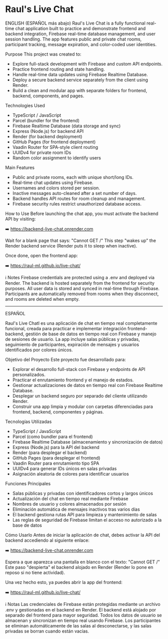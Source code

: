 # Raul's Live Chat

ENGLISH (ESPAÑOL más abajo)
Raul's Live Chat is a fully functional real-time chat application built to practice and demonstrate frontend and backend integration, Firebase real-time database management, and user session handling. The app features public and private chat rooms, participant tracking, message expiration, and color-coded user identities.

Purpose
This project was created to:
- Explore full-stack development with Firebase and custom API endpoints.
- Practice frontend routing and state handling.
- Handle real-time data updates using Firebase Realtime Database.
- Deploy a secure backend service separately from the client using Render.
- Build a clean and modular app with separate folders for frontend, backend, components, and pages.

Technologies Used
- TypeScript / JavaScript
- Parcel (bundler for the frontend)
- Firebase Realtime Database (data storage and sync)
- Express (Node.js) for backend API
- Render (for backend deployment)
- GitHub Pages (for frontend deployment)
- Vaadin Router for SPA-style client routing
- UUIDv4 for private room IDs
- Random color assignment to identify users

Main Features
- Public and private rooms, each with unique short/long IDs.
- Real-time chat updates using Firebase.
- Usernames and colors stored per session.
- Inactive messages auto-cleaned after a set number of days.
- Backend handles API routes for room cleanup and management.
- Firebase security rules restrict unauthorized database access.

How to Use
Before launching the chat app, you must activate the backend API by visiting:

➡️ https://backend-live-chat.onrender.com

Wait for a blank page that says: "Cannot GET /"
This step "wakes up" the Render backend service (Render puts it to sleep when inactive).

Once done, open the frontend app:

➡️ https://raul-ml.github.io/live-chat/

ℹ️ Notes
Firebase credentials are protected using a .env and deployed via Render.
The backend is hosted separately from the frontend for security purposes.
All user data is stored and synced in real-time through Firebase.
Participants are automatically removed from rooms when they disconnect, and rooms are deleted when empty.

___________________________________________________________________________________________________________

ESPAÑOL

Raul's Live Chatl es una aplicación de chat en tiempo real completamente funcional, creada para practicar e implementar integración frontend-backend, gestión de base de datos en tiempo real con Firebase y manejo de sesiones de usuario. La app incluye salas públicas y privadas, seguimiento de participantes, expiración de mensajes y usuarios identificados por colores únicos.

Objetivo del Proyecto
Este proyecto fue desarrollado para:
- Explorar el desarrollo full-stack con Firebase y endpoints de API personalizados.
- Practicar el enrutamiento frontend y el manejo de estados.
- Gestionar actualizaciones de datos en tiempo real con Firebase Realtime Database.
- Desplegar un backend seguro por separado del cliente utilizando Render.
- Construir una app limpia y modular con carpetas diferenciadas para frontend, backend, componentes y páginas.

Tecnologías Utilizadas
- TypeScript / JavaScript
- Parcel (como bundler para el frontend)
- Firebase Realtime Database (almacenamiento y sincronización de datos)
- Express (Node.js) para la API del backend
- Render (para desplegar el backend)
- GitHub Pages (para desplegar el frontend)
- Vaadin Router para enrutamiento tipo SPA
- UUIDv4 para generar IDs únicos en salas privadas
- Asignación aleatoria de colores para identificar usuarios

Funciones Principales
- Salas públicas y privadas con identificadores cortos y largos únicos
- Actualización del chat en tiempo real mediante Firebase
- Nombres de usuario y colores almacenados por sesión
- Eliminación automática de mensajes inactivos tras varios días
- El backend gestiona rutas API para limpieza y mantenimiento de salas
- Las reglas de seguridad de Firebase limitan el acceso no autorizado a la base de datos

Cómo Usarlo
Antes de iniciar la aplicación de chat, debes activar la API del backend accediendo al siguiente enlace:

➡️ https://backend-live-chat.onrender.com

Espera a que aparezca una pantalla en blanco con el texto: "Cannot GET /"
Este paso "despierta" el backend alojado en Render (Render lo pone en reposo si no tiene actividad).

Una vez hecho esto, ya puedes abrir la app del frontend:

➡️ https://raul-ml.github.io/live-chat/

ℹ️ Notas
Las credenciales de Firebase están protegidas mediante un archivo .env y gestionadas en el backend en Render.
El backend está alojado por separado del frontend para mayor seguridad.
Todos los datos de usuario se almacenan y sincronizan en tiempo real usando Firebase.
Los participantes se eliminan automáticamente de las salas al desconectarse, y las salas privadas se borran cuando están vacías.
